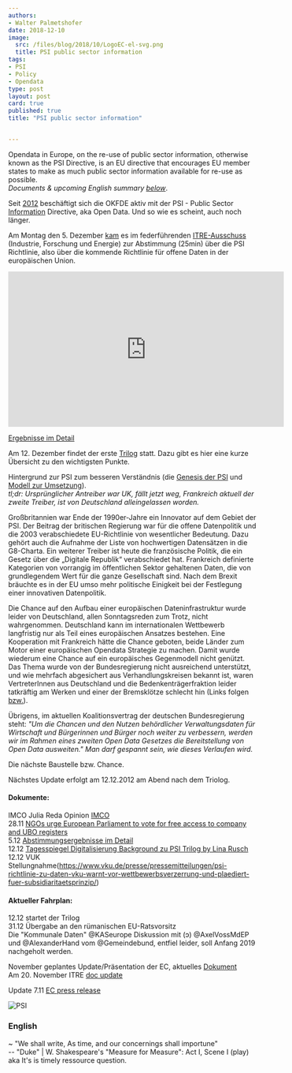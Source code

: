 ```yaml
---
authors:
- Walter Palmetshofer
date: 2018-12-10
image:
  src: /files/blog/2018/10/LogoEC-el-svg.png
  title: PSI public sector information
tags:
- PSI
- Policy
- Opendata
type: post
layout: post
card: true
published: true
title: "PSI public sector information"


---
```

Opendata in Europe, on the re-use of public sector information, otherwise known as the PSI Directive, is an EU directive that encourages EU member states to make as much public sector information available for re-use as possible.<br>
<i>Documents & upcoming English summary <a href="https://okfn.de/blog/2018/12/PSI-public-sector-information#english">below</a></i>.

Seit [2012](/files/blog/2018/10/PSI-Stellungnahme-2012.pdf) beschäftigt sich die OKFDE aktiv mit der PSI - Public Sector [Information](http://www.kas.de/wf/en/17.78393/) Directive, aka Open Data. Und so wie es scheint, auch noch länger.

Am Montag den 5. Dezember [kam](http://www.europarl.europa.eu/streaming/?event=20181203-1630-COMMITTEE-ITRE) es im federführenden [ITRE-Ausschuss](https://de.wikipedia.org/wiki/Ausschuss_f%C3%BCr_Industrie,_Forschung_und_Energie) (Industrie, Forschung und Energie) zur Abstimmung (25min) über
die PSI Richtlinie, also über die kommende Richtlinie für offene Daten in der europäischen Union.
<iframe width="560" height="315" src="https://www.youtube-nocookie.com/embed/Qb8DwCIn2D8?rel=0" frameborder="0" allow="autoplay; encrypted-media" allowfullscreen></iframe>

[Ergebnisse im Detail](/files/blog/2018/12/20181203-PSI-voting-SCAN_181203_172755.pdf)

Am 12. Dezember findet der erste [Trilog](https://de.wikipedia.org/wiki/Trilog) statt. Dazu gibt es hier eine kurze Übersicht zu den wichtigsten Punkte.

Hintergrund zur PSI zum besseren Verständnis (die [Genesis der PSI](https://www.youtube-nocookie.com/embed/qz9BC35gkxU?t=1194&rel=0") und [Modell zur Umsetzung](https://rufuspollock.com/2008/03/12/models-of-public-sector-information-provision-via-trading-funds-report-published-today/)).
<br><i>tl;dr: Ursprünglicher Antreiber war UK, fällt jetzt weg, Frankreich aktuell der zweite Treiber, ist von Deutschland alleingelassen worden.</i>

Großbritannien war Ende der 1990er-Jahre ein Innovator auf dem Gebiet der PSI. Der Beitrag der britischen Regierung
war für die offene Datenpolitik und die 2003 verabschiedete EU-Richtlinie von wesentlicher Bedeutung. Dazu gehört
auch die Aufnahme der Liste von hochwertigen Datensätzen in die G8-Charta. Ein weiterer Treiber ist heute die französische
Politik, die ein Gesetz über die „Digitale Republik“ verabschiedet hat. Frankreich definierte Kategorien von vorrangig
im öffentlichen Sektor gehaltenen Daten, die von grundlegendem Wert für die ganze Gesellschaft sind. Nach dem Brexit bräuchte es in der EU umso mehr politische Einigkeit bei der Festlegung einer innovativen Datenpolitik.

Die Chance auf den Aufbau einer europäischen Dateninfrastruktur wurde leider von Deutschland,
allen Sonntagsreden zum Trotz, nicht wahrgenommen. Deutschland kann im internationalen Wettbewerb
langfristig nur als Teil eines europäischen Ansatzes bestehen. Eine  Kooperation mit Frankreich
hätte die Chance geboten, beide Länder zum Motor einer europäischen Opendata Strategie zu machen.
Damit wurde wiederum eine Chance auf ein europäisches Gegenmodell nicht genützt.
Das Thema wurde von der Bundesregierung nicht ausreichend unterstützt, und wie mehrfach abgesichert aus Verhandlungskreisen bekannt ist, waren VertreterInnen aus Deutschland und die Bedenkenträgerfraktion leider tatkräftig am Werken und einer der Bremsklötze schlecht hin (Links folgen [bzw.](/files/blog/2018/12/20181212-Tagesspiegel-Digitalisierung-Background-PSI-Trilog.pdf)).

Übrigens, im aktuellen Koalitionsvertrag der deutschen Bundesregierung steht:
<i>"Um die Chancen und den Nutzen behördlicher Verwaltungsdaten für Wirtschaft und Bürgerinnen und Bürger noch weiter zu verbessern, werden wir im Rahmen eines zweiten Open Data Gesetzes die Bereitstellung von Open Data ausweiten."
Man darf gespannt sein, wie dieses Verlaufen wird.</i>

Die nächste Baustelle bzw. Chance.

Nächstes Update erfolgt am 12.12.2012 am Abend nach dem Triolog.



<a id="english"></a>
#### Dokumente:
IMCO Julia Reda Opinion [IMCO](http://www.europarl.europa.eu/sides/getDoc.do?pubRef=-//EP//NONSGML+COMPARL+PE-623.902+02+DOC+PDF+V0//EN&language=EN)<br>
28.11 [NGOs urge European Parliament to vote for free access to company and UBO registers](https://openstate.eu/en/2018/11/psidirectiverevision/)<br>
5.12 [Abstimmungsergebnisse im Detail](/files/blog/2018/12/20181203-PSI-voting-SCAN_181203_172755.pdf)<br>
12.12 [Tagesspiegel Digitalisierung Background zu PSI Trilog by Lina Rusch](/files/blog/2018/12/20181212-Tagesspiegel-Digitalisierung-Background-PSI-Trilog.pdf)<br>
12.12 VUK Stellungnahme(https://www.vku.de/presse/pressemitteilungen/psi-richtlinie-zu-daten-vku-warnt-vor-wettbewerbsverzerrung-und-plaediert-fuer-subsidiaritaetsprinzip/)

#### Aktueller Fahrplan:
12.12 startet der Trilog<br>
31.12 Übergabe an den rümanischen EU-Ratsvorsitz<br>
Die "Kommunale Daten" @KASeurope Diskussion mit (ɔ) @AxelVossMdEP und @AlexanderHand vom @Gemeindebund,
entfiel leider, soll Anfang 2019 nachgeholt werden.<br>

November geplantes Update/Präsentation der EC, aktuelles [Dokument](https://eur-lex.europa.eu/legal-content/EN/TXT/PDF/?uri=CONSIL:ST_13418_2018_INIT&from=EN)<br>
Am 20. November ITRE [doc update](/files/blog/2018/10/ITREcompromiseamendmentsconsolidated.pdf)

Update 7.11 [EC press release](https://www.consilium.europa.eu/de/press/press-releases/2018/11/07/eu-to-strengthen-sharing-of-public-sector-data-council-agrees-its-position/)


![PSI](/files/blog/2018/10/PSI.jpg "PSI")

### English

~ "We shall write, As time, and our concernings shall importune"<br>
-- "Duke" | W. Shakespeare's "Measure for Measure": Act I, Scene I (play)<br>
aka It's is timely ressource question.
